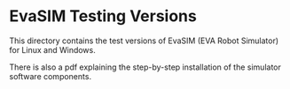 # EvaSIM Testing Versions

This directory contains the test versions of EvaSIM (EVA Robot Simulator) for Linux and Windows.

There is also a pdf explaining the step-by-step installation of the simulator software components.

